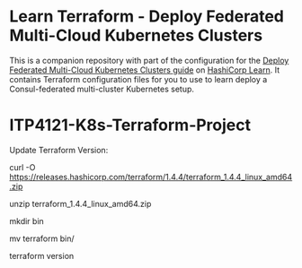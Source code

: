 # Learn Terraform - Deploy Federated Multi-Cloud Kubernetes Clusters

This is a companion repository with part of the configuration for the [Deploy
Federated Multi-Cloud Kubernetes Clusters
guide](https://learn.hashicorp.com/tutorials/terraform/multicloud-kubernetes)
on [HashiCorp Learn](https://learn.hashicorp.com/). It contains Terraform
configuration files for you to use to learn deploy a Consul-federated
multi-cluster Kubernetes setup.
# ITP4121-K8s-Terraform-Project

Update Terraform Version:

curl -O https://releases.hashicorp.com/terraform/1.4.4/terraform_1.4.4_linux_amd64.zip

unzip terraform_1.4.4_linux_amd64.zip

mkdir bin 

mv terraform bin/

terraform version 
